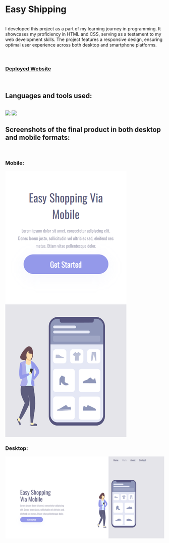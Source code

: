 # Easy Shipping
</br>
 I developed this project as a part of my learning journey in programming. It showcases my proficiency in HTML and CSS, serving as a testament to my web development skills. The project features a responsive design, ensuring optimal user experience across both desktop and smartphone platforms.
</br></br></br>
<h3><a href="https://lucca-sa.github.io/easy-shipping/">Deployed Website</a></a></h3>
</br>
<h2>Languages and tools used:</h2>
</br>
   <img src="https://img.shields.io/badge/HTML5-E34F26?style=for-the-badge&logo=html5&logoColor=white"/>
   <img src="https://img.shields.io/badge/CSS3-1572B6?style=for-the-badge&logo=css3&logoColor=white"/>

  
<h2>Screenshots of the final product in both desktop and mobile formats:</h2>
</br>
<h3>Mobile:</h3>
<img src="https://github.com/lucca-sa/easy-shipping/blob/main/assets/view%20prints/Smartphone%20View.png?raw=true" />
<h3>Desktop:</h3>
<img src="https://github.com/lucca-sa/easy-shipping/blob/main/assets/view%20prints/Desktop%20View.png?raw=true" />
